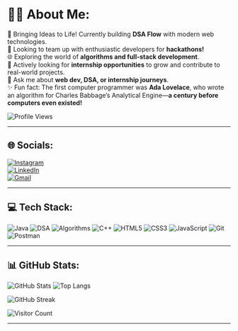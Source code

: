 # 🙋‍♀️ About Me:
🚀 Bringing Ideas to Life! Currently building **DSA Flow** with modern web technologies.  
🤝 Looking to team up with enthusiastic developers for **hackathons!**  
🌐 Exploring the world of **algorithms and full-stack development**.  
💼 Actively looking for **internship opportunities** to grow and contribute to real-world projects.  
💬 Ask me about **web dev, DSA, or internship journeys**.  
✨ Fun fact: The first computer programmer was **Ada Lovelace**, who wrote an algorithm for Charles Babbage’s Analytical Engine—**a century before computers even existed!**

![Profile Views](https://komarev.com/ghpvc/?username=ShridhiGupta&label=Profile%20views&color=0e75b6&style=flat)

---

## 🌐 Socials:
[![Instagram](https://img.shields.io/badge/Instagram-E4405F?style=flat&logo=instagram&logoColor=white)](https://www.instagram.com/_.shridhi._)  
[![LinkedIn](https://img.shields.io/badge/LinkedIn-0077B5?style=flat&logo=linkedin&logoColor=white)](https://www.linkedin.com/in/shridhi-gupta-3826s)  
[![Gmail](https://img.shields.io/badge/Email-D14836?style=flat&logo=gmail&logoColor=white)](mailto:guptashridhi11@gmail.com)

---

## 💻 Tech Stack:
![Java](https://img.shields.io/badge/Java-ED8B00?style=flat&logo=java&logoColor=white)
![DSA](https://img.shields.io/badge/DSA-8A2BE2?style=flat&logo=codeforces&logoColor=white)
![Algorithms](https://img.shields.io/badge/Algorithms-228B22?style=flat&logo=leetcode&logoColor=white)
![C++](https://img.shields.io/badge/C++-00599C?style=flat&logo=c%2B%2B&logoColor=white)
![HTML5](https://img.shields.io/badge/HTML5-E34F26?style=flat&logo=html5&logoColor=white)
![CSS3](https://img.shields.io/badge/CSS3-1572B6?style=flat&logo=css3&logoColor=white)
![JavaScript](https://img.shields.io/badge/JavaScript-F7DF1E?style=flat&logo=javascript&logoColor=black)
![Git](https://img.shields.io/badge/Git-F05032?style=flat&logo=git&logoColor=white)
![Postman](https://img.shields.io/badge/Postman-FF6C37?style=flat&logo=postman&logoColor=white)

---

## 📊 GitHub Stats:
![GitHub Stats](https://github-readme-stats.vercel.app/api?username=ShridhiGupta&show_icons=true&theme=radical)
![Top Langs](https://github-readme-stats.vercel.app/api/top-langs/?username=ShridhiGupta&layout=compact&theme=radical)

![GitHub Streak](https://github-readme-streak-stats.herokuapp.com/?user=ShridhiGupta&theme=radical)

![Visitor Count](https://profile-counter.glitch.me/ShridhiGupta/count.svg)

---
